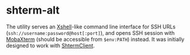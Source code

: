 # shterm-alt

The utility serves an [Xshell](https://www.xshell.com/)-like command line interface for SSH URLs (`ssh://username:password@host[:port]`), and opens SSH session with [MobaXterm](https://mobaxterm.mobatek.net/) (should be accessible from `$env:PATH`) instead. It was initially designed to work with [ShtermClient](https://www.qzsec.com/qz/product/RIS_ACM.html).
